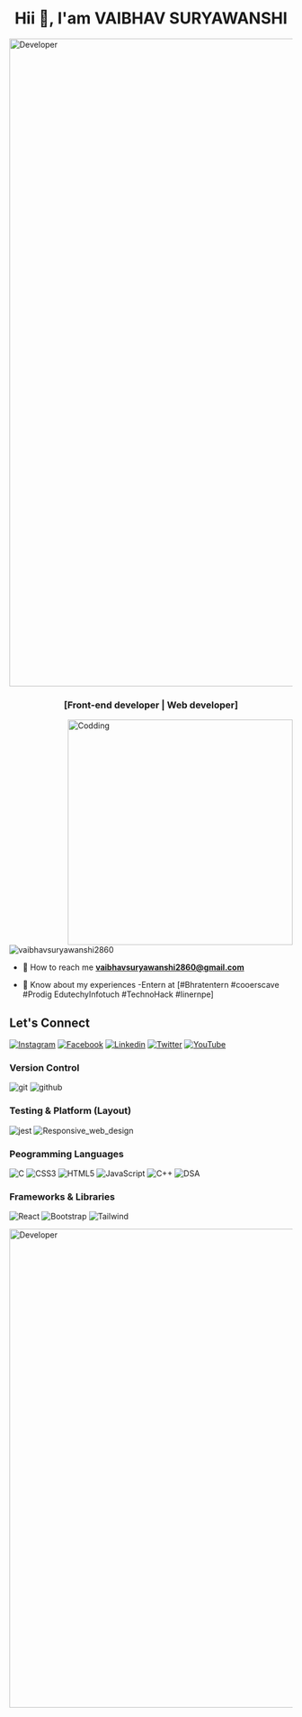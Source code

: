 <h1 align="center">Hii 👋, I'am VAIBHAV SURYAWANSHI </h1>

<img align="middle" alt="Developer" width="1150" src="https://www.digitalsolutionservices.com/img/services/web%20development.gif">

<h3 align="center">[Front-end developer | Web developer]</h3>

<img align="right" alt="Codding" width="400" src="https://i.pinimg.com/originals/54/e3/7d/54e37d8074ebcde1d96c77d7b2a7f310.gif">

<p align="left"> <img src="https://komarev.com/ghpvc/?username=vaibhavsuryawanshi2860&label=Profile%20views&color=0e75b6&style=flat" alt="vaibhavsuryawanshi2860" /> </p>



-  📧  How to reach me **vaibhavsuryawanshi2860@gmail.com**


- 📄 Know about my experiences -Entern at [#Bhratentern #cooerscave #Prodig EdutechyInfotuch #TechnoHack #Iinernpe]




## Let's Connect 
[![Instagram](https://img.shields.io/badge/Instagram-%23E4405F.svg?logo=Instagram&logoColor=white)](https://www.instagram.com/vaibhav_2860_?igsh=ejhoNjdpa3luZGx6) 
[![Facebook](https://img.shields.io/badge/Facebook-%231877F2.svg?logo=Facebook&logoColor=white)](https://www.facebook.com/profile.php?id=100053941875526)  [![Linkedin](https://img.shields.io/badge/Linkedin-12100E?logo=linkedin&logoColor=white)](https://www.linkedin.com/in/vaibhav-suryawanshi2860/) [![Twitter](https://img.shields.io/badge/Twitter-%231DA1F2.svg?logo=Twitter&logoColor=white)](https://x.com/VAIBHAV_2860?t=qlEWUgty8cl7PY7FAtDEtw&s=09) [![YouTube](https://img.shields.io/badge/YouTube-%23FF0000.svg?logo=YouTube&logoColor=white)](https://youtube.com/@vaibhavsuryawanshi029?feature=shared) 

### Version Control
 ![git](https://img.shields.io/badge/git-%23039BE5.svg?style=for-the-badge&logo=git)  ![github](https://img.shields.io/badge/github-%2320232a.svg?style=for-the-badge&logo=github)

 ### Testing & Platform (Layout)
  ![jest](https://img.shields.io/badge/jest-CA4245?style=for-the-badge&logo=jest&logoColor=white)
  ![Responsive_web_design](https://img.shields.io/badge/Responsive_web_design-F5788D.svg?style=for-the-badge&logo=Responsive_web_design&logoColor=white)


### Peogramming Languages
![C](https://img.shields.io/badge/c-%2300599C.svg?style=for-the-badge&logo=c&logoColor=white) ![CSS3](https://img.shields.io/badge/css3-%231572B6.svg?style=for-the-badge&logo=css3&logoColor=white) ![HTML5](https://img.shields.io/badge/html5-%23E34F26.svg?style=for-the-badge&logo=html5&logoColor=white) ![JavaScript](https://img.shields.io/badge/javascript-%23323330.svg?style=for-the-badge&logo=javascript&logoColor=%23F7DF1E) ![C++](https://img.shields.io/badge/c++-%2300599C.svg?style=for-the-badge&logo=c%2B%2B&logoColor=white) ![DSA](https://img.shields.io/badge/DSA-%2320232a.svg?style=for-the-badge&logo=DSA)

### Frameworks & Libraries
![React](https://img.shields.io/badge/react-%2320232a.svg?style=for-the-badge&logo=react&logoColor=%2361DAFB)  ![Bootstrap](https://img.shields.io/badge/Bootstrap-%230769AD.svg?style=for-the-badge&logo=Bootstrap&logoColor=white) ![Tailwind](https://img.shields.io/badge/Tailwind-%23039BE5.svg?style=for-the-badge&logo=Tailwind)


<img align="middle" alt="Developer" width="850" src="https://www.nicepng.com/png/detail/947-9477723_front-end-development-logos-for-example-html-5.png">
 
